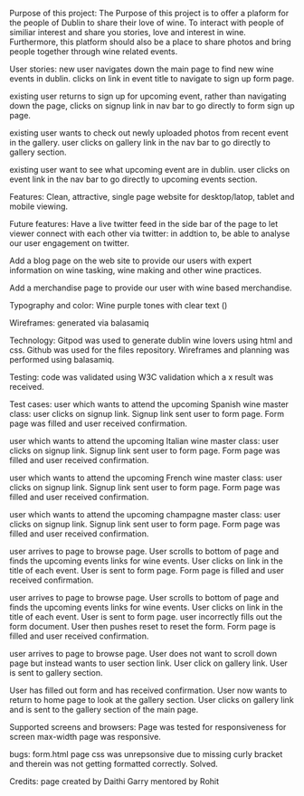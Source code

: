 
Purpose of this project:
The Purpose of this project is to offer a plaform for the people of Dublin to share their love of wine. To interact with people of similiar interest and share you stories, love and interest in wine. Furthermore, this platform should also be a place to share photos and bring people together through wine related events.

User stories:
new user navigates down the main page to find new wine events in dublin. clicks on link in event title to navigate to sign up form page.

existing user returns to sign up for upcoming event, rather than navigating down the page, clicks on signup link in nav bar to go directly to form sign up page.

existing user wants to check out newly uploaded photos from recent event in the gallery. user clicks on gallery link in the nav bar to go directly to gallery section.

existing user want to see what upcoming event are in dublin. user clicks on event link in the nav bar to go directly to upcoming events section.

Features:
Clean, attractive, single page website for desktop/latop, tablet and mobile viewing.

Future features:
Have a live twitter feed in the side bar of the page to let viewer connect with each other via twitter: in addtion to, be able to analyse our user engagement on twitter.

Add a blog page on the web site to provide our users with expert information on wine tasking, wine making and other wine practices.

Add a merchandise page to provide our user with wine based merchandise.

Typography and color:
Wine purple tones with clear text ()

Wireframes:
generated via balasamiq

Technology:
Gitpod was used to generate dublin wine lovers using html and css. Github was used for the files repository. Wireframes and planning was performed using balasamiq. 

Testing: 
code was validated using W3C validation which a x result was received.

Test cases: 
user which wants to attend the upcoming Spanish wine master class: user clicks on signup link. Signup link sent user to form page. Form page was filled and user received confirmation.


user which wants to attend the upcoming Italian wine master class: user clicks on signup link. Signup link sent user to form page. Form page was filled and user received confirmation.

user which wants to attend the upcoming French wine master class: user clicks on signup link. Signup link sent user to form page. Form page was filled and user received confirmation.

user which wants to attend the upcoming champagne master class: user clicks on signup link. Signup link sent user to form page. Form page was filled and user received confirmation.

user arrives to page to browse page. User scrolls to bottom of page and finds the upcoming events links for wine events. User clicks on link in the title of each event. User is sent to form page. Form page is filled and user received confirmation.

user arrives to page to browse page. User scrolls to bottom of page and finds the upcoming events links for wine events. User clicks on link in the title of each event. User is sent to form page. user incorrectly fills out the form document. User then pushes reset to reset the form. Form page is filled and user received confirmation.

user arrives to page to browse page. User does not want to scroll down page but instead wants to user section link. User click on gallery link. User is sent to gallery section.

User has filled out form and has received confirmation. User now wants to return to home page to look at the gallery section. User clicks on gallery link and is sent to the gallery section of the main page.

Supported screens and browsers:
Page was tested for responsiveness for screen max-width page was responsive. 

bugs:
form.html page css was unrepsonsive due to missing curly bracket and therein was not getting formatted correctly. Solved.

Credits: page created by Daithi Garry
        mentored by Rohit
